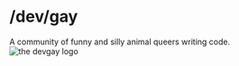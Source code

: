 # /dev/gay 

A community of funny and silly animal queers writing code.
<span align="right"><img src="https://user-images.githubusercontent.com/39834015/236151878-4a0fb9a5-b665-472e-b5dc-94ad5553a848.png" alt="the devgay logo" title="gay gay homosexual gay">&nbsp;</span>
